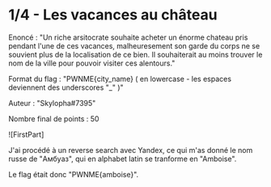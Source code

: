 # 1/4 - Les vacances au château

Enoncé : "Un riche arsitocrate souhaite acheter un énorme chateau pris pendant l'une de ces vacances, malheuresement son garde du corps ne se souvient plus de la localisation de ce bien. Il souhaiterait au moins trouver le nom de la ville pour pouvoir visiter ces alentours."

Format du flag : "PWNME{city_name} ( en lowercase - les espaces deviennent des underscores "_" )"

Auteur : "Skylopha#7395"

Nombre final de points : 50

![FirstPart]

J'ai procédé à un reverse search avec Yandex, ce qui m'as donné le nom russe de "Амбуаз", qui en alphabet latin se tranforme en "Amboise".

Le flag était donc "PWNME{amboise}".

